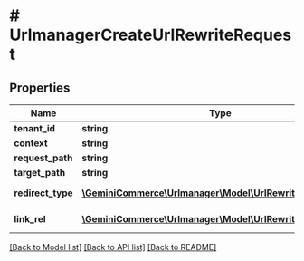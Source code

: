 # # UrlmanagerCreateUrlRewriteRequest


## Properties


Name | Type | Description | Notes
------------ | ------------- | ------------- | -------------
**tenant_id**| **string** | Required.  | [optional]
**context**| **string** | Required.  | [optional]
**request_path**| **string** | Required.  | [optional]
**target_path**| **string** | Required.  | [optional]
**redirect_type**| [**\GeminiCommerce\Urlmanager\Model\UrlRewriteRedirectType**](UrlRewriteRedirectType.md) |  for more information please, see Model/UrlRewriteRedirectType.php  | [optional]
**link_rel**| [**\GeminiCommerce\Urlmanager\Model\UrlRewriteLinkRel**](UrlRewriteLinkRel.md) |  for more information please, see Model/UrlRewriteLinkRel.php  | [optional]


[[Back to Model list]](../../README.md#models) [[Back to API list]](../../README.md#endpoints) [[Back to README]](../../README.md)